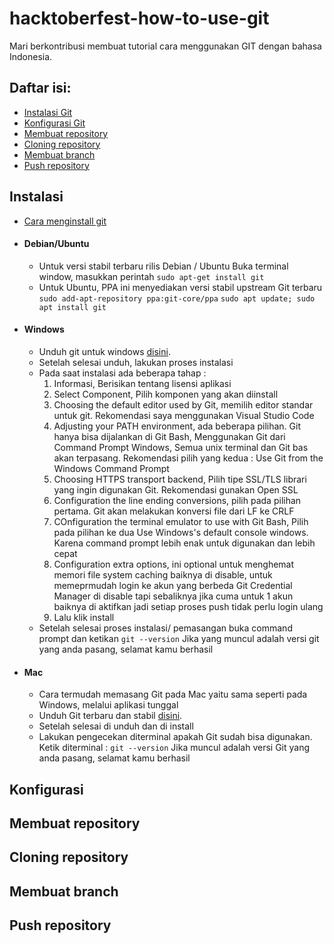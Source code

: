 # hacktoberfest-how-to-use-git
Mari berkontribusi membuat tutorial cara menggunakan GIT dengan bahasa Indonesia.

## Daftar isi:

- [Instalasi Git](#instalasi)
- [Konfigurasi Git](#konfigurasi)
- [Membuat repository](#membuat-repository)
- [Cloning repository](#cloning-repository)
- [Membuat branch](#membuat-branch)
- [Push repository](#push-repository)

## Instalasi
- [Cara menginstall git](https://www.petanikode.com/git-install/)

- #### Debian/Ubuntu
    - Untuk versi stabil terbaru rilis Debian / Ubuntu
        Buka terminal window, masukkan perintah
        `sudo apt-get install git`
    - Untuk Ubuntu, PPA ini menyediakan versi stabil upstream Git terbaru
        `sudo add-apt-repository ppa:git-core/ppa` 
        `sudo apt update; sudo apt install git`
- #### Windows
    - Unduh git untuk windows [disini](https://gitforwindows.org/).
    - Setelah selesai unduh, lakukan proses instalasi
    - Pada saat instalasi ada beberapa tahap :
        1. Informasi, Berisikan tentang lisensi aplikasi
        2. Select Component, Pilih komponen yang akan diinstall
        3. Choosing the default editor used by Git, memilih editor standar untuk git. Rekomendasi saya menggunakan Visual Studio Code
        4. Adjusting your PATH environment, ada beberapa pilihan. Git hanya bisa dijalankan di Git Bash, Menggunakan Git dari Command Prompt Windows, Semua unix terminal dan Git bas akan terpasang. Rekomendasi pilih yang kedua : Use Git from the Windows Command Prompt
        5. Choosing HTTPS transport backend, Pilih tipe SSL/TLS librari yang ingin digunakan Git. Rekomendasi gunakan Open SSL
        6. Configuration the line ending conversions, pilih pada pilihan pertama. Git akan melakukan konversi file dari LF ke CRLF
        7. COnfiguration the terminal emulator to use with Git Bash, Pilih pada pilihan ke dua Use Windows's default console windows. Karena command prompt lebih enak untuk digunakan dan lebih cepat
        8. Configuration extra options, ini optional untuk menghemat memori file system caching baiknya di disable, untuk memeprmudah login ke akun yang berbeda Git Credential Manager di disable tapi sebaliknya jika cuma untuk 1 akun baiknya di aktifkan jadi setiap proses push tidak perlu login ulang
        9. Lalu klik install
    - Setelah selesai proses instalasi/ pemasangan buka command prompt dan ketikan
        `git --version`
        Jika yang muncul adalah versi git yang anda pasang, selamat kamu berhasil
- #### Mac
    - Cara termudah memasang Git pada Mac yaitu sama seperti pada Windows, melalui aplikasi tunggal
    - Unduh Git terbaru dan stabil [disini](https://sourceforge.net/projects/git-osx-installer/files/).
    - Setelah selesai di unduh dan di install
    - Lakukan pengecekan diterminal apakah Git sudah bisa digunakan. Ketik diterminal :
        `git --version`
        Jika muncul adalah versi Git yang anda pasang, selamat kamu berhasil

## Konfigurasi

## Membuat repository

## Cloning repository

## Membuat branch

## Push repository
